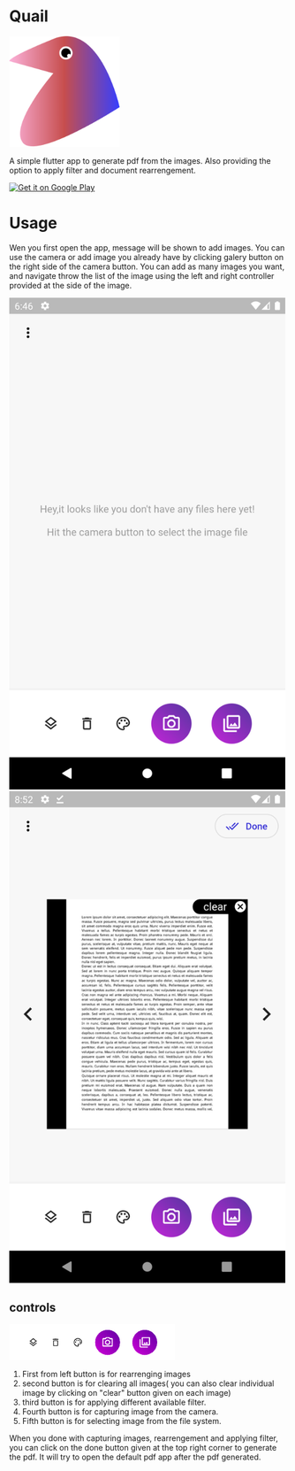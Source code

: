 # Quail

<img src="screenshots/quail_logo.png" height=200>

A simple flutter app to generate pdf from the images. Also providing the option to apply filter and document rearrengement. 

<a href='https://play.google.com/store/apps/details?id=com.binaryibex.quail&pcampaignid=pcampaignidMKT-Other-global-all-co-prtnr-py-PartBadge-Mar2515-1'><img alt='Get it on Google Play' src='https://play.google.com/intl/en_us/badges/static/images/badges/en_badge_web_generic.png' width=200/></a>

# Usage 

Wen you first open the app, message will be shown to add images. You can use the camera or add image you already have by clicking galery button on the right side of the camera button. You can add as many images you want, and navigate throw the list of the image using the left and right controller provided at the side of the image. 

<img src="screenshots/home_screen.png" width=500>

<img src="screenshots/image_capture.png" width=500>


## controls

<img src="screenshots/controller.png" width=300>



1. First from left button is for rearrenging images
2. second button is for clearing all images( you can also clear individual image by clicking on "clear" button given on each image)
3. third button is for applying different available filter.
4. Fourth button is for capturing image from the camera.
5. Fifth button is for selecting image from the file system.  


When you done with capturing images, rearrengement and applying filter, you can click on the done button given at the top right corner to generate the pdf. It will try to open the default pdf app after the pdf generated. 


